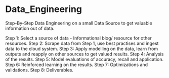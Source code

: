 # Data_Engineering

Step-By-Step Data Engineering on a small Data Source to get valuable information out of data.
<p>
Step 1: Select a source of data - Informational blog/ resource for other resources.
Step 2: Scrape data from Step 1, use best practises and ingest data to the cloud system.
Step 3: Apply modelling on the data, learn from outputs and reapply on other sources to get valued results.
Step 4: Analysis of the results. 
Step 5: Model evaluations of accuracy, recall and application.
Step 6: Reinforced learning on the results. 
Step 7: Optimizations and validations.
Step 8: Deliverables.
</p>
